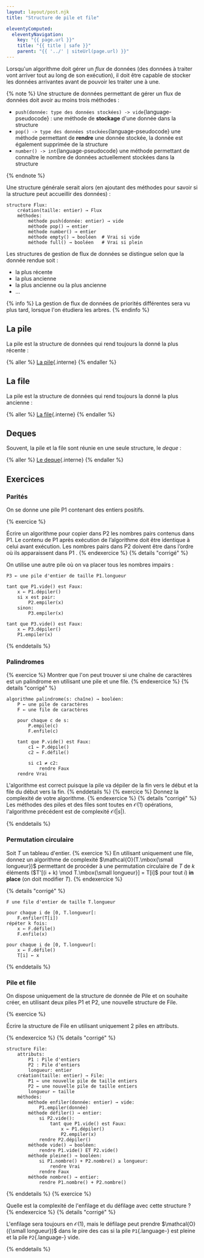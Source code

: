```yaml
---
layout: layout/post.njk
title: "Structure de pile et file"

eleventyComputed:
  eleventyNavigation:
    key: "{{ page.url }}"
    title: "{{ title | safe }}"
    parent: "{{ '../' | siteUrl(page.url) }}"
---
```


Lorsqu'un algorithme doit gérer un _flux_ de données (des données à traiter vont arriver tout au long de son exécution), il doit être capable de stocker les données arrivantes avant de pouvoir les traiter une à une.

{% note %}
Une structure de données permettant de gérer un flux de données doit avoir au moins trois méthodes :

- `push(donnée: type des données stockées) -> vide`{language-pseudocode} : une méthode de **stockage** d'une donnée dans la structure
- `pop() -> type des données stockées`{language-pseudocode} une méthode permettant de **rendre** une donnée stockée, la donnée est également supprimée de la structure
- `number() -> int`{language-pseudocode} une méthode permettant de connaître le nombre de données actuellement stockées dans la structure

{% endnote %}

Une structure générale serait alors (en ajoutant des méthodes pour savoir si la structure peut accueillir des données) :

```pseudocode
structure Flux:
    création(taille: entier) → Flux
    méthodes:
        méthode push(donnée: entier) → vide
        méthode pop() → entier
        méthode number() → entier
        méthode empty() → booléen  # Vrai si vide
        méthode full() → booléen   # Vrai si plein
```

Les structures de gestion de flux de données se distingue selon que la donnée rendue soit :

- la plus récente
- la plus ancienne
- la plus ancienne ou la plus ancienne
- ...

{% info %}
La gestion de flux de données de priorités différentes sera vu plus tard, lorsque l'on étudiera les arbres.
{% endinfo %}

## La pile

La pile est la structure de données qui rend toujours la donné la plus récente :

{% aller %}
[La pile](pile){.interne}
{% endaller %}

## La file

La pile est la structure de données qui rend toujours la donné la plus ancienne :

{% aller %}
[La file](file){.interne}
{% endaller %}

## Deques

Souvent, la pile et la file sont réunie en une seule structure, le _deque_ :

{% aller %}
[Le deque](variantes){.interne}
{% endaller %}

## <span id="exercices"></span>Exercices

### Parités

On se donne une pile P1 contenant des entiers positifs.

{% exercice %}

Écrire un algorithme pour copier dans P2 les nombres pairs contenus dans P1. Le contenu de P1 après exécution de l’algorithme doit être identique à celui avant exécution. Les nombres pairs dans P2 doivent être dans l’ordre où ils apparaissent dans P1 .
{% endexercice %}
{% details "corrigé" %}

On utilise une autre pile où on va placer tous les nombres impairs :

```pseudocode
P3 ← une pile d'entier de taille P1.longueur

tant que P1.vide() est Faux:
    x ← P1.dépiler()
    si x est pair:
        P2.empiler(x)
    sinon:
        P3.empiler(x)

tant que P3.vide() est Faux:
    x ← P3.dépiler()
    P1.empiler(x)
```

{% enddetails %}

### Palindromes

{% exercice %}
Montrer que l'on peut trouver si une chaîne de caractères est un palindrome en utilisant une pile et une file.
{% endexercice %}
{% details "corrigé" %}

```pseudocode
algorithme palindrome(s: chaîne) → booléen:
    P ← une pile de caractères
    F ← une file de caractères

    pour chaque c de s:
        P.empile(c)
        F.enfile(c)
    
    tant que P.vide() est Faux:
        c1 ← P.dépile()
        c2 ← F.défile()

        si c1 ≠ c2:
            rendre Faux
    rendre Vrai
```

L'algorithme est correct puisque la pile va dépiler de la fin vers le début et la file du début vers la fin.
{% enddetails %}
{% exercice %}
Donnez la complexité de votre algorithme.
{% endexercice %}
{% details "corrigé" %}
Les méthodes des piles et des files sont toutes en $\mathcal{O}(1)$ opérations, l'algorithme précédent est de complexité $\mathcal{O}(|s|)$.

{% enddetails %}

### Permutation circulaire

Soit $T$ un tableau d'entier.
{% exercice %}
En utilisant uniquement une file, donnez un algorithme de complexité $\mathcal{O}(T.\mbox{\small longueur})$ permettant de procéder à une permutation circulaire de $T$ de $k$ éléments ($T'[(i + k) \mod T.\mbox{\small longueur}] = T[i]$ pour tout $i$) **in place** (on doit modifier $T$).
{% endexercice %}

{% details "corrigé" %}

```pseudocode
F une file d'entier de taille T.longueur

pour chaque i de [0, T.longueur[:
    F.enfiler(T[i])
répéter k fois:
    x ← F.défile()
    F.enfile(x)

pour chaque i de [0, T.longueur[:
    x ← F.défile()
    T[i] ← x

```

{% enddetails %}

### Pile et file

On dispose uniquement de la structure de donnée de Pile et on souhaite créer, en utilisant deux piles P1 et P2, une nouvelle structure de File.

{% exercice %}

Écrire la structure de File en utilisant uniquement 2 piles en attributs.

{% endexercice %}
{% details "corrigé" %}

```pseudocode
structure File:
    attributs:
        P1 : Pile d'entiers
        P2 : Pile d'entiers
        longueur: entier
    création(taille: entier) → File:
        P1 ← une nouvelle pile de taille entiers
        P2 ← une nouvelle pile de taille entiers
        longueur ← taille
    méthodes:
        méthode enfiler(donnée: entier) → vide:
            P1.empiler(donnée)
        méthode défiler() → entier:
            si P2.vide():
                tant que P1.vide() est Faux:
                    x ← P1.dépiler()
                    P2.empiler(x)
            rendre P2.dépiler()
        méthode vide() → booléen:
            rendre P1.vide() ET P2.vide()
        méthode pleine() → booléen:
            si P1.nombre() + P2.nombre() ≥ longueur:
                rendre Vrai
            rendre Faux
        méthode nombre() → entier:
            rendre P1.nombre() + P2.nombre()
```

{% enddetails %}
{% exercice %}

Quelle est la complexité de l'enfilage et du défilage avec cette structure ?
{% endexercice %}
{% details "corrigé" %}

L'enfilage sera toujours en $\mathcal{O}(1)$, mais le défilage peut prendre $\mathcal{O}({\small longueur})$ dans le pire des cas si la pile `P1`{.language-} est pleine et la pile `P2`{.language-} vide.

{% enddetails %}
